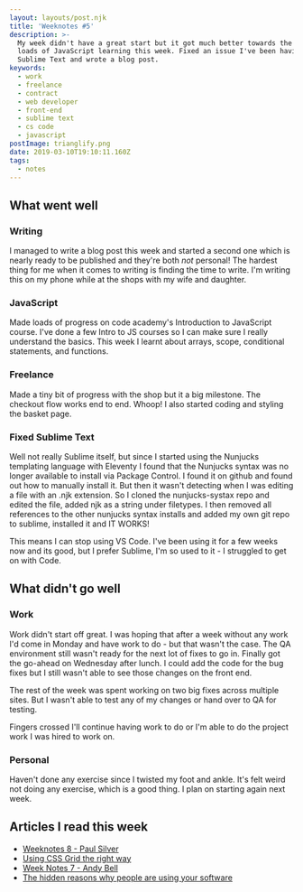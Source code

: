 ```yaml
---
layout: layouts/post.njk
title: 'Weeknotes #5'
description: >-
  My week didn't have a great start but it got much better towards the end. Did
  loads of JavaScript learning this week. Fixed an issue I've been having with
  Sublime Text and wrote a blog post.
keywords:
  - work
  - freelance
  - contract
  - web developer
  - front-end
  - sublime text
  - cs code
  - javascript
postImage: trianglify.png
date: 2019-03-10T19:10:11.160Z
tags:
  - notes
---
```

## What went well

### Writing
I managed to write a blog post this week and started a second one which is nearly ready to be published and they're both _not_ personal! The hardest thing for me when it comes to writing is finding the time to write. I'm writing this on my phone while at the shops with my wife and daughter.

### JavaScript
Made loads of progress on code academy's  Introduction to JavaScript course. I've done a few Intro to JS courses so I can make sure I really understand the basics. This week I learnt about arrays, scope, conditional statements,  and functions.

### Freelance
Made a tiny bit of progress with the shop but it a big milestone. The checkout flow works end to end. Whoop! I also started coding and styling the basket page.

### Fixed Sublime Text
Well not really Sublime itself, but since I started using the Nunjucks templating language with Eleventy I found that the Nunjucks syntax was no longer available to install via Package Control. I found it on github and found out how to manually install it. But then it wasn't detecting when I was editing a file with an .njk extension. So I cloned the nunjucks-systax repo and edited the file, added njk as a string under filetypes. I then removed all references to the other nunjucks syntax installs and added my own git repo to sublime, installed it and IT WORKS!

This means I can stop using VS Code. I've been using it for a few weeks now and its good, but I prefer Sublime, I'm so used to it - I struggled to get on with Code.


## What didn't go well

### Work
Work didn't start off great. I was hoping that after a week without any work I'd come in Monday and have work to do - but that wasn't the case. The QA environment still wasn't ready for the next lot of fixes to go in. Finally got the go-ahead on Wednesday after lunch. I could add the code for the bug fixes but I still wasn't able to see those changes on the front end.

The rest of the week was spent working on two big fixes across multiple sites. But I wasn't able to test any of my changes or hand over to QA for testing.

Fingers crossed I'll continue having work to do or I'm able to do the project work I was hired to work on.

### Personal
Haven't done any exercise since I twisted my foot and ankle. It's felt weird not doing any exercise, which is a good thing. I plan on starting again next week.

## Articles I read this week
- [Weeknotes 8 - Paul Silver](https://www.paulsilver.co.uk/blog/2019/03/weeknotes-8/ "Weeknotes 8 - Paul Silver")
- [Using CSS Grid the right way](https://vgpena.github.io/using-css-grid-the-right-way/ "Using CSS Grid the right way")
- [Week Notes 7 - Andy Bell](https://andy-bell.design/wrote/week-notes-7/ "Week Notes 7 - Andy Bell")
- [The hidden reasons why people are using your software](https://justinjackson.ca/hidden "The hidden reasons why people are using your software")
